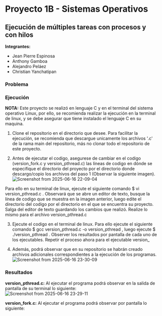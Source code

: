 # Proyecto 1B - Sistemas Operativos
## Ejecución de múltiples tareas con procesos y con hilos

**Integrantes:**
- Jean Pierre Espinosa
- Anthony Gamboa
- Alejandro Peláez
- Christian Yanchatipan

### Problema



### Ejecución

**NOTA:** Este proyecto se realizó en lenguaje C y en el terminal del sistema operativo Linux, por ello, se recomienda realizar la ejecución en la terminal de linux, y se debe asegurar que tiene instalado el lenguaje C en su maquina.

1. Clone el repositorio en el directorio que desee. Para facilitar la ejecución, se recomienda que descargue unicamente los archivos '.c' de la rama main del repositorio, más no clonar todo el repositorio de este proyecto.

2. Antes de ejecutar el codigo, asegurese de cambiar en el codigo (version_fork.c y version_pthread.c) las líneas de codigo en dónde se especifique el directorio del proyecto por el directorio donde descargo/copio los archivos del paso 1 (Observar la siguiente imagen). 
![Screenshot from 2025-06-16 22-09-04](https://github.com/user-attachments/assets/ccebe278-6b2d-40ff-afa3-52c463359bf6)

Para ello en su terminal de linux, ejecute el siguiente comando $ vi version_pthread.c . Observará que se abre un editor de texto, busque la línea de codigo que se muestra en la imagen anterior, luego edite el directorio del codigo por el directorio en el que se encuentra su proyecto. Salga del editor de texto guardando los cambios que realizó. Realize lo mismo para el archivo version_pthread.c

3. Ejecute el codigo en el terminal de linux. Para ello ejecute el siguiente comando $ gcc version_pthread.c -o version_pthread , luego ejecute $ ./version_pthread . Observer los resultados por pantalla de cada uno de los ejecutables. Repetir el proceso ahora para el ejecutable version_

4. Además, podrá observar que en su repositorio se habrán creado archivos adicionales correspondientes a la ejecución de los programas.
![Screenshot from 2025-06-16 23-30-09](https://github.com/user-attachments/assets/17413e9c-94e0-4601-abd2-b8707184b6a8)

### Resultados

**version_pthread.c:** Al ejecutar el programa podrá observar en la salida de pantalla de su terminal lo siguiente: 
![Screenshot from 2025-06-16 23-29-11](https://github.com/user-attachments/assets/ec377d48-677c-43a0-9235-e07d0e756b75)

**version_fork.c:** Al ejecutar el programa podrá observar por pantalla lo siguiente:


